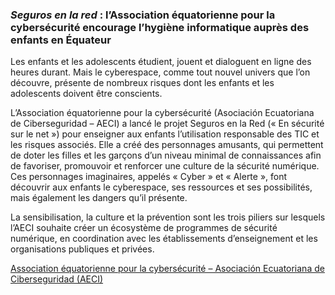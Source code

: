 ### _Seguros en la red_ : l’Association équatorienne pour la cybersécurité encourage l’hygiène informatique auprès des enfants en Équateur

Les enfants et les adolescents étudient, jouent et dialoguent en ligne des heures durant. Mais le cyberespace, comme tout nouvel univers que l’on découvre, présente de nombreux risques dont les enfants et les adolescents doivent être conscients.

L’Association équatorienne pour la cybersécurité (Asociación Ecuatoriana de Ciberseguridad – AECI) a lancé le projet Seguros en la Red (« En sécurité sur le net ») pour enseigner aux enfants l’utilisation responsable des TIC et les risques associés. Elle a créé des personnages amusants, qui permettent de doter les filles et les garçons d’un niveau minimal de connaissances afin de favoriser, promouvoir et renforcer une culture de la sécurité numérique. Ces personnages imaginaires, appelés « Cyber » et « Alerte », font découvrir aux enfants le cyberespace, ses ressources et ses possibilités, mais également les dangers qu’il présente.

La sensibilisation, la culture et la prévention sont les trois piliers sur lesquels l’AECI souhaite créer un écosystème de programmes de sécurité numérique, en coordination avec les établissements d’enseignement et les organisations publiques et privées.

[Association équatorienne pour la cybersécurité – Asociación Ecuatoriana de Ciberseguridad (AECI)](https://aeci.org.ec/proyectos/)

